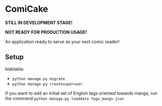 # ComiCake

**STILL IN DEVELOPMENT STAGE!**

**NOT READY FOR PRODUCTION USAGE!**

An application ready to serve as your next comic reader!

## Setup

blablabla
- `python manage.py migrate`
- `python manage.py createsuperuser`

If you want to add an initial set of English tags oriented towards manga, run the command `python manage.py loaddata tags_manga.json`